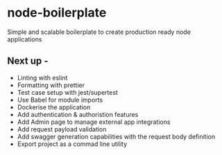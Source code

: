 # node-boilerplate

Simple and scalable boilerplate to create production ready node applications

## Next up -

- Linting with eslint
- Formatting with prettier
- Test case setup with jest/supertest
- Use Babel for module imports
- Dockerise the application
- Add authentication & authoristion features
- Add Admin page to manage external app integrations
- Add request payload validation
- Add swagger generation capabilities with the request body definition
- Export project as a commad line utility
